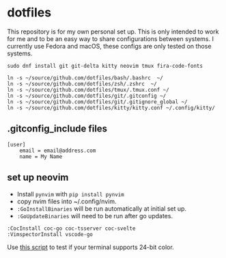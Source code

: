 # dotfiles  
This repository is for my own personal set up. This is only intended to work for me and to be an easy way to share configurations between systems. I currently use Fedora and macOS, these configs are only tested on those systems.  

```  
sudo dnf install git git-delta kitty neovim tmux fira-code-fonts   

ln -s ~/source/github.com/dotfiles/bash/.bashrc  ~/  
ln -s ~/source/github.com/dotfiles/zsh/.zshrc  ~/  
ln -s ~/source/github.com/dotfiles/tmux/.tmux.conf ~/  
ln -s ~/source/github.com/dotfiles/git/.gitconfig ~/  
ln -s ~/source/github.com/dotfiles/git/.gitignore_global ~/  
ln -s ~/source/github.com/dotfiles/kitty/kitty.conf ~/.config/kitty/  
```  
  
## .gitconfig_include files  
```  
[user]  
    email = email@address.com  
    name = My Name  
```  
  
## set up neovim  
- Install `pynvim` with `pip install pynvim`  
- copy nvim files into ~/.config/nvim.  
- `:GoInstallBinaries` will be run automatically at initial set up.  
- `:GoUpdateBinaries` will need to be run after go updates.  
```  
:CocInstall coc-go coc-tsserver coc-svelte  
:VimspectorInstall vscode-go  
```  
Use [this script](https://gist.githubusercontent.com/lifepillar/09a44b8cf0f9397465614e622979107f/raw/24-bit-color.sh) to test if your terminal supports 24-bit color.  

